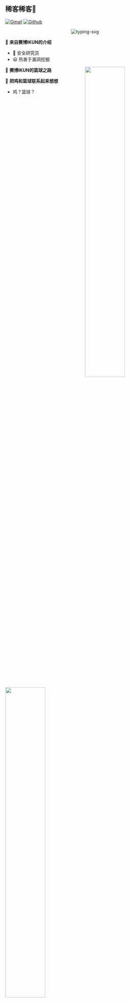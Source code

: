 ##  稀客稀客👋
[![Gmail](https://img.shields.io/badge/-Gmail-c14438?style=flat&logo=Gmail&logoColor=white)](mailto:774781684@qq.com)
[![Github](https://img.shields.io/badge/-Github-000?style=flat&logo=Github&logoColor=white)](https://github.com/CyberIKUN)

<p align="center">
   <img src="https://readme-typing-svg.herokuapp.com?color=28696B&size=21&center=true&lines=第一次鸦片战争养的我;要我怎么去否认;鸡你太美" alt="typing-svg">
</p>


🦃  **来自赛博IKUN的介绍**

 - 🌱 安全研究员
 - 😃 热衷于漏洞挖掘

🐤  **赛博IKUN的篮球之路**
<img width="50%" align="right" src="https://github-readme-stats.vercel.app/api?username=CyberIKUN&show_icons=true&theme=vue&count_private=false" />




 🏀  **把鸡和篮球联系起来想想**

 - 鸡？篮球？

<img width="50%" align="bottom" src="https://github-readme-streak-stats.herokuapp.com/?user=Achuan-2" />

先卷为敬✈️
